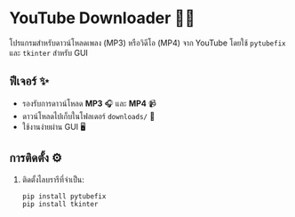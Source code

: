 # YouTube Downloader 🎥🎶

โปรแกรมสำหรับดาวน์โหลดเพลง (MP3) หรือวิดีโอ (MP4) จาก YouTube โดยใช้ `pytubefix` และ `tkinter` สำหรับ GUI

## ฟีเจอร์ ✨
- รองรับการดาวน์โหลด **MP3** 🎧 และ **MP4** 📹
- ดาวน์โหลดไปเก็บในโฟลเดอร์ `downloads/` 📂
- ใช้งานง่ายผ่าน GUI 🖥️

## การติดตั้ง ⚙️
1. ติดตั้งไลบรารีที่จำเป็น:
   ```bash
   pip install pytubefix
   pip install tkinter
